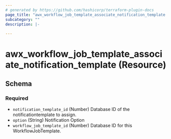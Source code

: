 ```yaml
---
# generated by https://github.com/hashicorp/terraform-plugin-docs
page_title: "awx_workflow_job_template_associate_notification_template Resource - terraform-provider-awx"
subcategory: ""
description: |-
  
---
```


# awx_workflow_job_template_associate_notification_template (Resource)





<!-- schema generated by tfplugindocs -->
## Schema

### Required

- `notification_template_id` (Number) Database ID of the notificationtemplate to assign.
- `option` (String) Notification Option
- `workflow_job_template_id` (Number) Database ID for this WorkflowJobTemplate.
